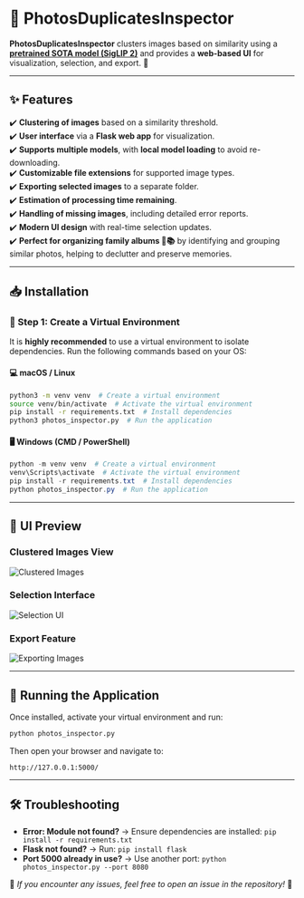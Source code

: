 # 📸 PhotosDuplicatesInspector

**PhotosDuplicatesInspector** clusters images based on similarity using a [**pretrained SOTA model (SigLIP 2)**](https://github.com/google-research/big_vision/blob/main/big_vision/configs/proj/image_text/README_siglip2.md) and provides a **web-based UI** for visualization, selection, and export. 🚀

---

## ✨ Features
✔️ **Clustering of images** based on a similarity threshold.  
✔️ **User interface** via a **Flask web app** for visualization.  
✔️ **Supports multiple models**, with **local model loading** to avoid re-downloading.  
✔️ **Customizable file extensions** for supported image types.  
✔️ **Exporting selected images** to a separate folder.  
✔️ **Estimation of processing time remaining**.  
✔️ **Handling of missing images**, including detailed error reports.  
✔️ **Modern UI design** with real-time selection updates.  
✔️ **Perfect for organizing family albums 📸📚** by identifying and grouping similar photos, helping to declutter and preserve memories.  

---

## 📥 Installation

### 🔹 Step 1: Create a Virtual Environment
It is **highly recommended** to use a virtual environment to isolate dependencies. Run the following commands based on your OS:

#### 💻 macOS / Linux
```bash
python3 -m venv venv  # Create a virtual environment
source venv/bin/activate  # Activate the virtual environment
pip install -r requirements.txt  # Install dependencies
python3 photos_inspector.py  # Run the application
```

#### 🖥️ Windows (CMD / PowerShell)
```powershell
python -m venv venv  # Create a virtual environment
venv\Scripts\activate  # Activate the virtual environment
pip install -r requirements.txt  # Install dependencies
python photos_inspector.py  # Run the application
```

---

## 🎨 UI Preview

### **Clustered Images View**
![Clustered Images](https://github.com/user-attachments/assets/cb7ec0d3-bf54-4945-96cd-a4e21c514528)

### **Selection Interface**
![Selection UI](https://github.com/user-attachments/assets/43b2af1d-953e-4398-99ef-667a85f38051)

### **Export Feature**
![Exporting Images](https://github.com/user-attachments/assets/5c26265a-66a3-46da-b79e-30fb4403c42b)

---

## 🚀 Running the Application
Once installed, activate your virtual environment and run:
```bash
python photos_inspector.py
```
Then open your browser and navigate to:
```
http://127.0.0.1:5000/
```

---

## 🛠️ Troubleshooting
- **Error: Module not found?** → Ensure dependencies are installed: `pip install -r requirements.txt`
- **Flask not found?** → Run: `pip install flask`
- **Port 5000 already in use?** → Use another port: `python photos_inspector.py --port 8080`

📌 *If you encounter any issues, feel free to open an issue in the repository!* 🚀

